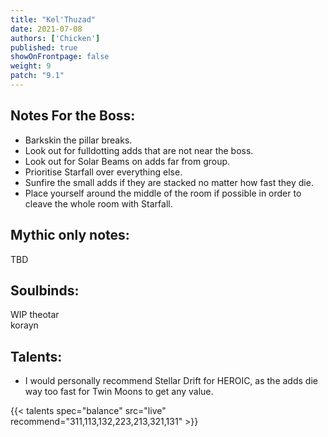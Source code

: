 ```yaml
---
title: "Kel'Thuzad"
date: 2021-07-08
authors: ['Chicken']
published: true
showOnFrontpage: false
weight: 9
patch: "9.1"
---
```



## Notes For the Boss:
- Barkskin the pillar breaks.
- Look out for fulldotting adds that are not near the boss.
- Look out for Solar Beams on adds far from group.
- Prioritise Starfall over everything else.
- Sunfire the small adds if they are stacked no matter how fast they die.
- Place yourself around the middle of the room if possible in order to cleave the whole room with Starfall.

## Mythic only notes:
TBD

## Soulbinds:
WIP
theotar
<br>korayn

## Talents:
- I would personally recommend Stellar Drift for HEROIC, as the adds die way too fast for Twin Moons to get any value.


{{< talents spec="balance" src="live" recommend="311,113,132,223,213,321,131" >}}



